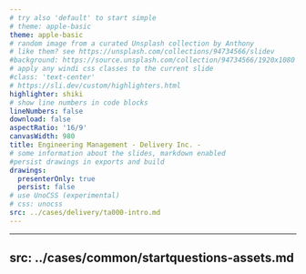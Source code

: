 ```yaml
---
# try also 'default' to start simple
# theme: apple-basic
theme: apple-basic
# random image from a curated Unsplash collection by Anthony
# like them? see https://unsplash.com/collections/94734566/slidev
#background: https://source.unsplash.com/collection/94734566/1920x1080
# apply any windi css classes to the current slide
#class: 'text-center'
# https://sli.dev/custom/highlighters.html
highlighter: shiki
# show line numbers in code blocks
lineNumbers: false
download: false
aspectRatio: '16/9'
canvasWidth: 980
title: Engineering Management - Delivery Inc. -
# some information about the slides, markdown enabled
#persist drawings in exports and build
drawings:
  presenterOnly: true
  persist: false
# use UnoCSS (experimental)
# css: unocss
src: ../cases/delivery/ta000-intro.md
---
```

---
src: ../cases/common/startquestions-assets.md
---